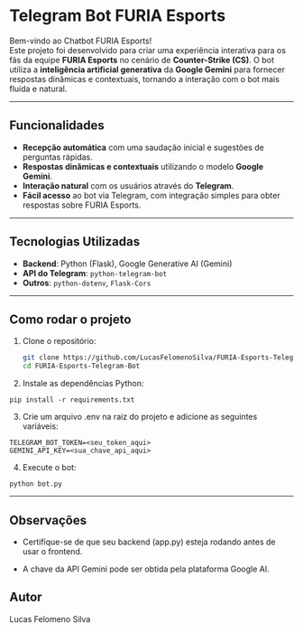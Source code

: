 # Telegram Bot FURIA Esports

Bem-vindo ao Chatbot FURIA Esports!  
Este projeto foi desenvolvido para criar uma experiência interativa para os fãs da equipe **FURIA Esports** no cenário de **Counter-Strike (CS)**. O bot utiliza a **inteligência artificial generativa** da **Google Gemini** para fornecer respostas dinâmicas e contextuais, tornando a interação com o bot mais fluída e natural.

---

## Funcionalidades

- **Recepção automática** com uma saudação inicial e sugestões de perguntas rápidas.
- **Respostas dinâmicas e contextuais** utilizando o modelo **Google Gemini**.
- **Interação natural** com os usuários através do **Telegram**.
- **Fácil acesso** ao bot via Telegram, com integração simples para obter respostas sobre FURIA Esports.

---

## Tecnologias Utilizadas

- **Backend**: Python (Flask), Google Generative AI (Gemini)
- **API do Telegram**: `python-telegram-bot`
- **Outros**: `python-dotenv`, `Flask-Cors`

---

## Como rodar o projeto

1. Clone o repositório:
   ```bash
   git clone https://github.com/LucasFelomenoSilva/FURIA-Esports-Telegram-Bot.git
   cd FURIA-Esports-Telegram-Bot

2. Instale as dependências Python:
```
pip install -r requirements.txt
```
3. Crie um arquivo .env na raiz do projeto e adicione as seguintes variáveis:
```
TELEGRAM_BOT_TOKEN=<seu_token_aqui>
GEMINI_API_KEY=<sua_chave_api_aqui>
```
4. Execute o bot:
```
python bot.py
```

---

## Observações
- Certifique-se de que seu backend (app.py) esteja rodando antes de usar o frontend.

- A chave da API Gemini pode ser obtida pela plataforma Google AI.

## Autor
Lucas Felomeno Silva

